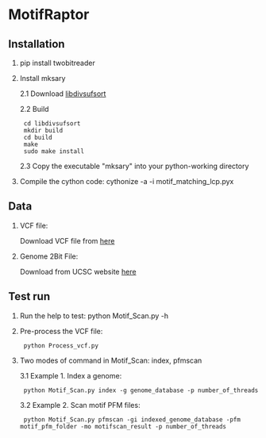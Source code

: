# MotifRaptor

## Installation
1. pip install twobitreader
2. Install mksary

   2.1 Download [libdivsufsort](https://goo.gl/hUjvMF)
   
   2.2 Build   
   ```
    cd libdivsufsort 
    mkdir build 
    cd build
    make 
    sudo make install
    ```

    2.3 Copy the executable "mksary" into your python-working directory

3. Compile the cython code: cythonize -a -i motif_matching_lcp.pyx
## Data
1. VCF file:

   Download VCF file from [here](https://www.dropbox.com/s/9gztf4mdblc44jo/1000G.EUR.QC.plink.simple.vcf?dl=0)

2. Genome 2Bit File:
   
   Download from UCSC website [here](http://hgdownload.soe.ucsc.edu/goldenPath/hg19/bigZips/hg19.2bit) 

## Test run
1. Run the help to test: python Motif_Scan.py -h

2. Pre-process the VCF file:
     ```
      python Process_vcf.py
     ```

3. Two modes of command in Motif_Scan: index, pfmscan

    3.1 Example 1. Index a genome: 

     ```
      python Motif_Scan.py index -g genome_database -p number_of_threads
     ```
    
    3.2 Example 2. Scan motif PFM files: 

     ```
      python Motif_Scan.py pfmscan -gi indexed_genome_database -pfm motif_pfm_folder -mo motifscan_result -p number_of_threads
     ```
